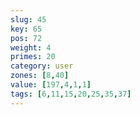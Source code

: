 ```yaml
---
slug: 45
key: 65
pos: 72
weight: 4
primes: 20
category: user
zones: [8,40]
value: [197,4,1,1]
tags: [6,11,15,20,25,35,37]
---
```


